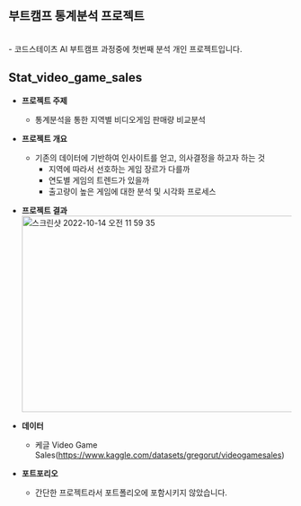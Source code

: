 ## 부트캠프 통계분석 프로젝트
<br>
- 코드스테이츠 AI 부트캠프 과정중에 첫번째 분석 개인 프로젝트입니다. 
<br>

## Stat_video_game_sales
- **프로젝트 주제**
  - 통계분석을 통한 지역별 비디오게임 판매량 비교분석

- **프로젝트 개요**
  - 기존의 데이터에 기반하여 인사이트를 얻고, 의사결정을 하고자 하는 것 
    - 지역에 따라서 선호하는 게임 장르가 다를까
    - 연도별 게임의 트렌드가 있을까
    - 출고량이 높은 게임에 대한 분석 및 시각화 프로세스

- **프로젝트 결과**  
  <img alt="스크린샷 2022-10-14 오전 11 59 35" src="https://user-images.githubusercontent.com/101457515/195752347-7c00628f-0e3d-4ef4-bda3-167786e1426e.png" width="650" height = '350'>  


- **데이터**
  - 케글 Video Game Sales(https://www.kaggle.com/datasets/gregorut/videogamesales) 

- **포트포리오**
  - 간단한 프로젝트라서 포트폴리오에 포함시키지 않았습니다. 

<br><br>
